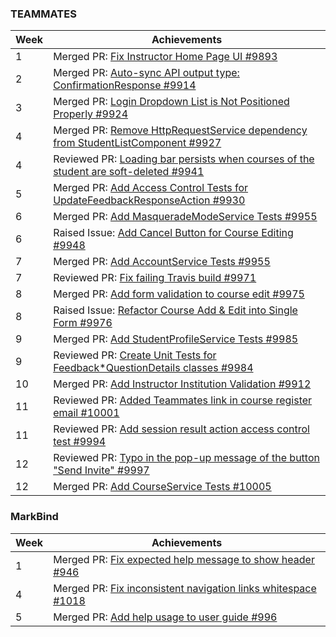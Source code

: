 ### TEAMMATES

Week | Achievements
---- | ------------
1 | Merged PR: [Fix Instructor Home Page UI #9893](https://github.com/TEAMMATES/teammates/pull/9893)
2 | Merged PR: [Auto-sync API output type: ConfirmationResponse #9914](https://github.com/TEAMMATES/teammates/pull/9914)
3 | Merged PR: [Login Dropdown List is Not Positioned Properly #9924](https://github.com/TEAMMATES/teammates/pull/9924)
4 | Merged PR: [Remove HttpRequestService dependency from StudentListComponent #9927](https://github.com/TEAMMATES/teammates/pull/9927)
4 | Reviewed PR: [Loading bar persists when courses of the student are soft-deleted #9941](https://github.com/TEAMMATES/teammates/pull/9941)
5 | Merged PR: [Add Access Control Tests for UpdateFeedbackResponseAction #9930](https://github.com/TEAMMATES/teammates/pull/9930)
6 | Merged PR: [Add MasqueradeModeService Tests #9955](https://github.com/TEAMMATES/teammates/pull/9955)
6 | Raised Issue: [Add Cancel Button for Course Editing #9948](https://github.com/TEAMMATES/teammates/issues/9948)
7 | Merged PR: [Add AccountService Tests #9955](https://github.com/TEAMMATES/teammates/pull/9964)
7 | Reviewed PR: [Fix failing Travis build #9971](https://github.com/TEAMMATES/teammates/pull/9971)
8 | Merged PR: [Add form validation to course edit #9975](https://github.com/TEAMMATES/teammates/pull/9975)
8 | Raised Issue: [Refactor Course Add & Edit into Single Form #9976](https://github.com/TEAMMATES/teammates/issues/9976)
9 | Merged PR: [Add StudentProfileService Tests #9985](https://github.com/TEAMMATES/teammates/pull/9985)
9 | Reviewed PR: [Create Unit Tests for Feedback*QuestionDetails classes #9984](https://github.com/TEAMMATES/teammates/pull/9984)
10 | Merged PR: [Add Instructor Institution Validation #9912](https://github.com/TEAMMATES/teammates/pull/9912)
11 | Reviewed PR: [Added Teammates link in course register email #10001](https://github.com/TEAMMATES/teammates/pull/10001)
11 | Reviewed PR: [Add session result action access control test #9994](https://github.com/TEAMMATES/teammates/pull/9994)
12 | Reviewed PR: [Typo in the pop-up message of the button "Send Invite" #9997](https://github.com/TEAMMATES/teammates/pull/9997)
12 | Merged PR: [Add CourseService Tests #10005](https://github.com/TEAMMATES/teammates/pull/10005)

### MarkBind

Week | Achievements
---- | ------------
1 | Merged PR: [Fix expected help message to show header #946](https://github.com/MarkBind/markbind/pull/946)
4 | Merged PR: [Fix inconsistent navigation links whitespace #1018](https://github.com/MarkBind/markbind/pull/1018)
5 | Merged PR: [Add help usage to user guide #996](https://github.com/MarkBind/markbind/pull/996)

